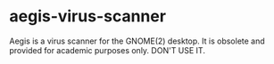 aegis-virus-scanner
===================

Aegis is a virus scanner for the GNOME(2) desktop. It is obsolete and provided for academic purposes only. DON'T USE IT.
